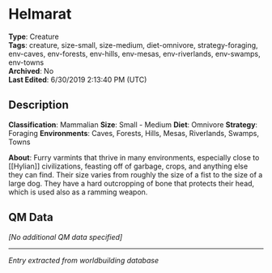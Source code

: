 # Helmarat

**Type**: Creature  
**Tags**: creature, size-small, size-medium, diet-omnivore, strategy-foraging, env-caves, env-forests, env-hills, env-mesas, env-riverlands, env-swamps, env-towns  
**Archived**: No  
**Last Edited**: 6/30/2019 2:13:40 PM (UTC)

## Description
**Classification**:
Mammalian
**Size**:
Small - Medium
**Diet**:
Omnivore
**Strategy**:
Foraging
**Environments**:
Caves, Forests, Hills, Mesas, Riverlands, Swamps, Towns

**About**:
Furry varmints that thrive in many environments, especially close to [[Hylian]] civilizations, feasting off of garbage, crops, and anything else they can find. Their size varies from roughly the size of a fist to the size of a large dog. They have a hard outcropping of bone that protects their head, which is used also as a ramming weapon.

## QM Data
*[No additional QM data specified]*

---
*Entry extracted from worldbuilding database*
